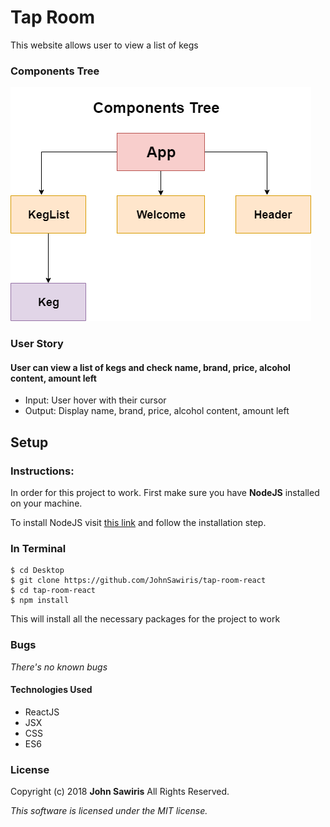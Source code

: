 # Tap Room

This website allows user to view a list of kegs

### Components Tree
![Alt text](components-tree.png)
### User Story

#### User can view a list of kegs and check name, brand, price, alcohol content, amount left

* Input: User hover with their cursor
* Output: Display name, brand, price, alcohol content, amount left

## Setup
### Instructions:
In order for this project to work. First make sure you have **NodeJS** installed on your machine.

To install NodeJS visit [this link](https://nodejs.org/en/) and follow the installation step.

### In Terminal
```
$ cd Desktop
$ git clone https://github.com/JohnSawiris/tap-room-react
$ cd tap-room-react
$ npm install
```
This will install all the necessary packages for the project to work

### Bugs
_There's no known bugs_

#### Technologies Used
* ReactJS
* JSX
* CSS
* ES6


### License
Copyright (c) 2018 **John Sawiris** All Rights Reserved.

_This software is licensed under the MIT license._
